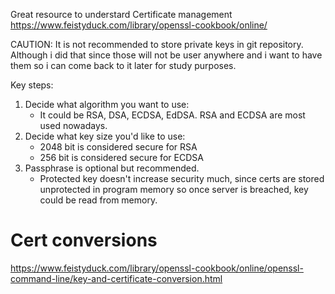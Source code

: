 Great resource to understard Certificate management
https://www.feistyduck.com/library/openssl-cookbook/online/

CAUTION: It is not recommended to store private keys in git repository. Although i did that since those will not be user anywhere and i want to have them so i can come back to it later for study purposes.

Key steps:
1. Decide what algorithm you want to use:
    - It could be RSA, DSA, ECDSA, EdDSA. RSA and ECDSA are most used nowadays.
2. Decide what key size you'd like to use:
    - 2048 bit is considered secure for RSA
    - 256 bit is considered secure for ECDSA
3. Passphrase is optional but recommended.
    - Protected key doesn't increase security much, since certs are stored unprotected in program memory so once server is breached, key could be read from memory.



# Cert conversions
https://www.feistyduck.com/library/openssl-cookbook/online/openssl-command-line/key-and-certificate-conversion.html

